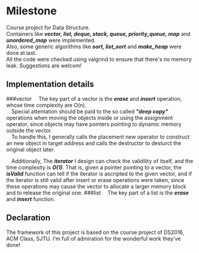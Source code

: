 # Milestone
Course project for Data Structure.  
Containers like ***vector, list, deque, stack, queue, priority\_queue, map*** and ***unordered\_map*** were implemented.  
Also, some generic algorithms like ***sort, list\_sort*** and ***make\_heap*** were done at last.  
All the code were checked using valgrind to ensure that there's no memory leak. Suggestions are welcom!
## Implementation details
###vector
&emsp;The key part of a vector is the ___erase___ and ___insert___ operation, whose time complexity are O(n).  
&emsp;Special attentation should be paid to the so called ___"deep copy"___ operations when moving the objects inside or using the assignment operator, since objects may have pointers pointing to dynamic memory outside the vector.  
&emsp;To handle this, I generally calls the placement new operator to construct an new object in target address and calls the destructor to desturct the original object later.  
  
&emsp;Additionally, The ___iterator___ I design can check the validility of itself, and the time complexity is ___O(1)___. That is, given a pointer pointing to a vector, the ___isValid___ function can tell if the iterator is ascripted to the given vector, and if the iterator is still valid after insert or erase operations were taken, since these operations may cause the vector to allocate a larger memory block and to release the original one.
###list
&emsp;The key part of a list is the ___erase___ and ___insert___ function.  
## Declaration
The framework of this project is based on the course project of DS2016, ACM Class, SJTU. I'm full of admiration for the wonderful work they've done!
